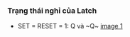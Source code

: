 ### Trạng thái nghỉ của Latch
- SET = RESET = 1: Q và ~Q~
[image 1](Images/NAND-gate-latch-resting-states.png)
